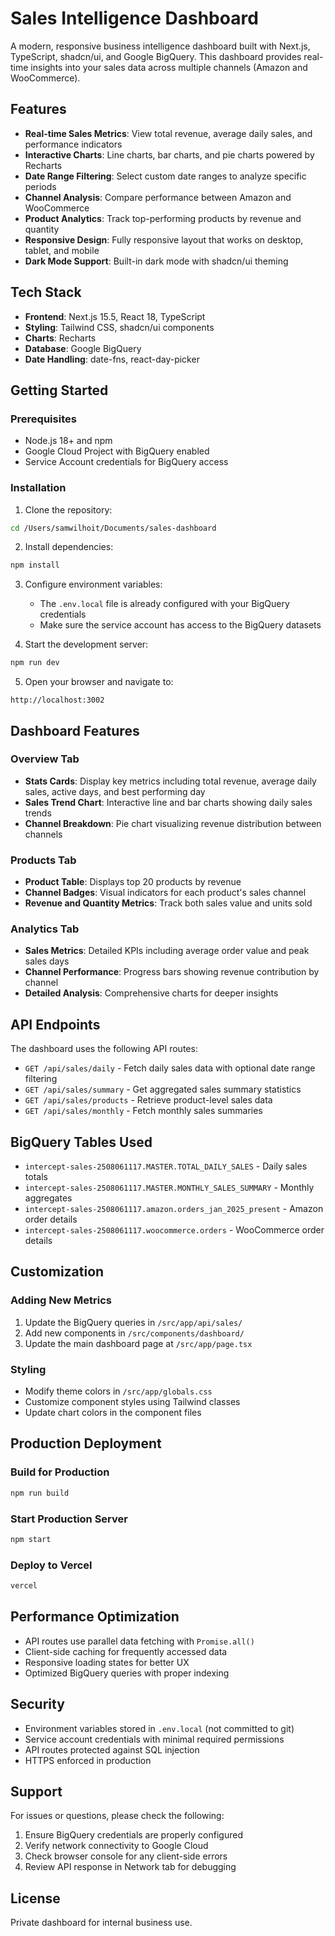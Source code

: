 # Sales Intelligence Dashboard

A modern, responsive business intelligence dashboard built with Next.js, TypeScript, shadcn/ui, and Google BigQuery. This dashboard provides real-time insights into your sales data across multiple channels (Amazon and WooCommerce).

## Features

- **Real-time Sales Metrics**: View total revenue, average daily sales, and performance indicators
- **Interactive Charts**: Line charts, bar charts, and pie charts powered by Recharts
- **Date Range Filtering**: Select custom date ranges to analyze specific periods
- **Channel Analysis**: Compare performance between Amazon and WooCommerce
- **Product Analytics**: Track top-performing products by revenue and quantity
- **Responsive Design**: Fully responsive layout that works on desktop, tablet, and mobile
- **Dark Mode Support**: Built-in dark mode with shadcn/ui theming

## Tech Stack

- **Frontend**: Next.js 15.5, React 18, TypeScript
- **Styling**: Tailwind CSS, shadcn/ui components
- **Charts**: Recharts
- **Database**: Google BigQuery
- **Date Handling**: date-fns, react-day-picker

## Getting Started

### Prerequisites

- Node.js 18+ and npm
- Google Cloud Project with BigQuery enabled
- Service Account credentials for BigQuery access

### Installation

1. Clone the repository:
```bash
cd /Users/samwilhoit/Documents/sales-dashboard
```

2. Install dependencies:
```bash
npm install
```

3. Configure environment variables:
   - The `.env.local` file is already configured with your BigQuery credentials
   - Make sure the service account has access to the BigQuery datasets

4. Start the development server:
```bash
npm run dev
```

5. Open your browser and navigate to:
```
http://localhost:3002
```

## Dashboard Features

### Overview Tab
- **Stats Cards**: Display key metrics including total revenue, average daily sales, active days, and best performing day
- **Sales Trend Chart**: Interactive line and bar charts showing daily sales trends
- **Channel Breakdown**: Pie chart visualizing revenue distribution between channels

### Products Tab
- **Product Table**: Displays top 20 products by revenue
- **Channel Badges**: Visual indicators for each product's sales channel
- **Revenue and Quantity Metrics**: Track both sales value and units sold

### Analytics Tab
- **Sales Metrics**: Detailed KPIs including average order value and peak sales days
- **Channel Performance**: Progress bars showing revenue contribution by channel
- **Detailed Analysis**: Comprehensive charts for deeper insights

## API Endpoints

The dashboard uses the following API routes:

- `GET /api/sales/daily` - Fetch daily sales data with optional date range filtering
- `GET /api/sales/summary` - Get aggregated sales summary statistics
- `GET /api/sales/products` - Retrieve product-level sales data
- `GET /api/sales/monthly` - Fetch monthly sales summaries

## BigQuery Tables Used

- `intercept-sales-2508061117.MASTER.TOTAL_DAILY_SALES` - Daily sales totals
- `intercept-sales-2508061117.MASTER.MONTHLY_SALES_SUMMARY` - Monthly aggregates
- `intercept-sales-2508061117.amazon.orders_jan_2025_present` - Amazon order details
- `intercept-sales-2508061117.woocommerce.orders` - WooCommerce order details

## Customization

### Adding New Metrics
1. Update the BigQuery queries in `/src/app/api/sales/`
2. Add new components in `/src/components/dashboard/`
3. Update the main dashboard page at `/src/app/page.tsx`

### Styling
- Modify theme colors in `/src/app/globals.css`
- Customize component styles using Tailwind classes
- Update chart colors in the component files

## Production Deployment

### Build for Production
```bash
npm run build
```

### Start Production Server
```bash
npm start
```

### Deploy to Vercel
```bash
vercel
```

## Performance Optimization

- API routes use parallel data fetching with `Promise.all()`
- Client-side caching for frequently accessed data
- Responsive loading states for better UX
- Optimized BigQuery queries with proper indexing

## Security

- Environment variables stored in `.env.local` (not committed to git)
- Service account credentials with minimal required permissions
- API routes protected against SQL injection
- HTTPS enforced in production

## Support

For issues or questions, please check the following:
1. Ensure BigQuery credentials are properly configured
2. Verify network connectivity to Google Cloud
3. Check browser console for any client-side errors
4. Review API response in Network tab for debugging

## License

Private dashboard for internal business use.